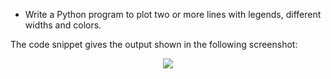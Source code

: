 * Write a Python program to plot two or more lines with legends, different widths and colors.

The code snippet gives the output shown in the following screenshot:

<center><img src="plotHW10.png"/></center>